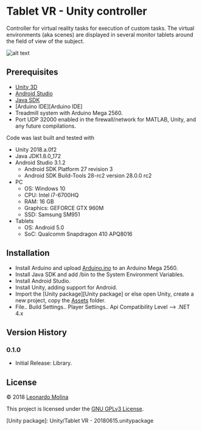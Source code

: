 # Tablet VR - Unity controller
Controller for virtual reality tasks for execution of custom tasks. The virtual environments (aka scenes) are displayed in several monitor tablets around the field of view of the subject.

![alt text](http://www.interphaser.com/images/content/smoothwalk-hardware-setup-labeled.png "Tablet based VR")

## Prerequisites
* [Unity 3D][Unity 3D]
* [Android Studio][Android Studio]
* [Java SDK][Java SDK]
* [Arduino IDE][Arduino IDE]
* Treadmill system with Arduino Mega 2560.
* Port UDP 32000 enabled in the firewall/network for MATLAB, Unity, and any future compilations.

Code was last built and tested with
* Unity 2018.a.0f2
* Java JDK1.8.0_172
* Android Studio 3.1.2
	* Android SDK Platform 27 revision 3
	* Android SDK Build-Tools 28-rc2 version 28.0.0 rc2
* PC
	* OS: Windows 10
	* CPU: Intel i7-6700HQ
	* RAM: 16 GB
	* Graphics: GEFORCE GTX 960M
	* SSD: Samsung SM951
* Tablets
	* OS: Android 5.0
	* SoC: Qualcomm Snapdragon 410 APQ8016

## Installation
* Install Arduino and upload [Arduino.ino](Arduino/Arduino.ino) to an Arduino Mega 2560.
* Install Java SDK and add <java-installation-path>/bin to the System Environment Variables.
* Install Android Studio.
* Install Unity, adding support for Android.
* Import the [Unity package][Unity package] or else open Unity, create a new project, copy the [Assets](Unity/Assets) folder.
* File.. Build Settings.. Player Settings.. Api Compatibility Level --> .NET 4.x

## Version History
### 0.1.0
* Initial Release: Library.

## License
© 2018 [Leonardo Molina][Leonardo Molina]

This project is licensed under the [GNU GPLv3 License][LICENSE.md].

[Java SDK]: http://www.oracle.com/technetwork/java/javase/downloads/index.html
[Unity 3D]: https://unity3d.com/unity
[Android Studio]: https://developer.android.com/studio
[Android IDE]: https://arduino.cc
[Leonardo Molina]: https://github.com/leomol

[LICENSE.md]: LICENSE.md
[Unity package]: Unity/Tablet VR - 20180615.unitypackage